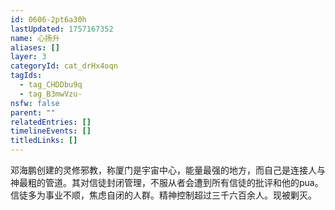 ```yaml
---
id: 0606-2pt6a30h
lastUpdated: 1757167352
name: 心扬升
aliases: []
layer: 3
categoryId: cat_drHx4oqn
tagIds:
  - tag_CHDDbu9q
  - tag_B3mwVzu-
nsfw: false
parent: ""
relatedEntries: []
timelineEvents: []
titledLinks: []
---
```


邓海鹏创建的灵修邪教，称厦门是宇宙中心，能量最强的地方，而自己是连接人与神最粗的管道。其对信徒封闭管理，不服从者会遭到所有信徒的批评和他的pua。信徒多为事业不顺，焦虑自闭的人群。精神控制超过三千六百余人。现被剿灭。
